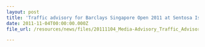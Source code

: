 ```yaml
---
layout: post
title: 'Traffic advisory for Barclays Singapore Open 2011 at Sentosa Island'
date: 2011-11-04T00:00:00.000Z
file_url: /resources/news/files/20111104_Media-Advisory_Traffic_Advisory_for_Barclays_Singapore_Open_2011_at_Sentosa_Island.pdf

---
```


